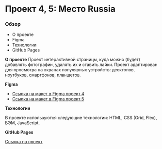 # Проект 4, 5: Место Russia

### Обзор

* О проекте
* Figma
* Технологии
* GitHub Pages

**О проекте**
Проект интерактивной страницы, куда можно (будет) добавлять фотографии, удалять их и ставить лайки. Проект адаптирован для просмотра на экранах популярных устройств: десктопов, ноутбуков, смартфонов, планшетов.


**Figma**

* [Ссылка на макет в Figma проект 4](https://www.figma.com/file/StZjf8HnoeLdiXS7dYrLAh/JavaScript.-Sprint-4)
* [Ссылка на макет в Figma проект 5](https://www.figma.com/file/nlYpT4VhFiwimn2YlncrcF/JavaScript.-Sprint-5)

**Технологии**

В проекте используются следующие технологии: HTML, CSS (Grid, Flex), БЭМ, JavaScript.

**GitHub Pages**

[Ссылка на проект](https://aveor.github.io/mesto/index.html)
